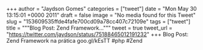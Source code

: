 
+++
author = "Jaydson Gomes"
categories = ["tweet"]
date = "Mon May 30 13:15:01 +0000 2011"
draft = false
image = "No media found for this Tweet"
slug = "153609535ffde4fafe700cd09a78cc407c72109e"
tags = ["tweet"]
title = """Blog Post: Zend Framework..."""
tweet = true
tweet_url = "https://twitter.com/jaydson/status/75188465012191232"
+++
Blog Post: Zend Framework na prática goo.gl/kEsTT #php #Zend
